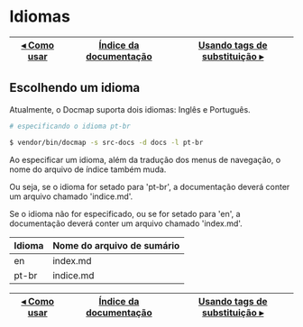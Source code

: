 # Idiomas

[◂ Como usar](01-como-usar.md) | [Índice da documentação](indice.md) | [Usando tags de substituição ▸](03-tags-de-substituicao.md)
-- | -- | --

## Escolhendo um idioma

Atualmente, o Docmap suporta dois idiomas: Inglês e Português.

```bash
# especificando o idioma pt-br

$ vendor/bin/docmap -s src-docs -d docs -l pt-br
```

Ao especificar um idioma, além da tradução dos menus de navegação, o nome do arquivo de índice também muda.

Ou seja, se o idioma for setado para 'pt-br', a documentação deverá conter um arquivo chamado 'indice.md'.

Se o idioma não for especificado, ou se for setado para 'en', a documentação deverá conter um arquivo chamado 'index.md'.

Idioma | Nome do arquivo de sumário
-- | --
en | index.md
pt-br | indice.md

[◂ Como usar](01-como-usar.md) | [Índice da documentação](indice.md) | [Usando tags de substituição ▸](03-tags-de-substituicao.md)
-- | -- | --
